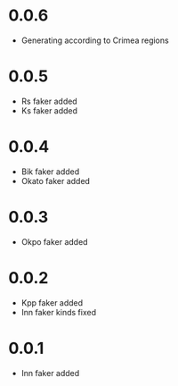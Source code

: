 # 0.0.6

* Generating according to Crimea regions

# 0.0.5

* Rs faker added
* Ks faker added

# 0.0.4

* Bik faker added
* Okato faker added

# 0.0.3

* Okpo faker added

# 0.0.2

* Kpp faker added
* Inn faker kinds fixed

# 0.0.1

* Inn faker added
